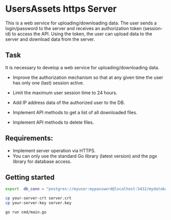 # UsersAssets https Server

This is a web service for uploading/downloading data. The user sends a login/password to the server and receives an authorization token (session-id) to access the API. Using the token, the user can upload data to the server and download data from the server.

## Task

It is necessary to develop a web service for uploading/downloading data.

- Improve the authorization mechanism so that at any given time the user has only one (last) session active.

- Limit the maximum user session time to 24 hours. 

- Add IP address data of the authorized user to the DB.

- Implement API methods to get a list of all downloaded files. 
- Implement API methods to delete files.

## Requirements:
- Implement server operation via HTTPS.
- You can only use the standard Go library (latest version) and the pgx library for database access.

## Getting started 
```bash
export  db_conn = "postgres://myuser:mypassword@localhost:5432/mydatabase"

cp your-server-crt server.crt
cp your-server-key server.key

go run cmd/main.go

```